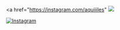 <a href="https://instagram.com/aquiiiles" <img src="https://myoctocat.com/assets/images/base-octocat.svg"> </a>

<a href="https://instagram.com/aquiiiles" target="_blank"><img alt="Instagram" src="https://img.shields.io/badge/GitHub-%2312100E.svg?&style=for-the-badge&logo=Github&logoColor=white" /></a>

